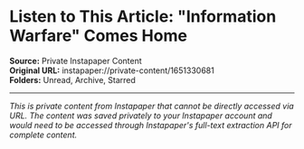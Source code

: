 # Listen to This Article: "Information Warfare" Comes Home

**Source:** Private Instapaper Content  
**Original URL:** instapaper://private-content/1651330681  
**Folders:** Unread, Archive, Starred  

---

*This is private content from Instapaper that cannot be directly accessed via URL. The content was saved privately to your Instapaper account and would need to be accessed through Instapaper's full-text extraction API for complete content.*
